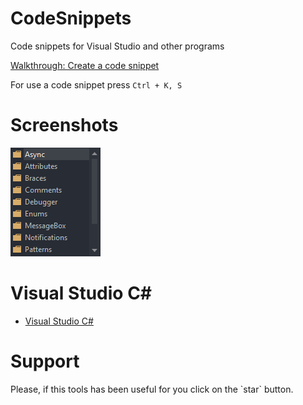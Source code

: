 # CodeSnippets
Code snippets for Visual Studio and other programs

[Walkthrough: Create a code snippet](https://docs.microsoft.com/en-US/visualstudio/ide/walkthrough-creating-a-code-snippet?view=vs-2019)

For use a code snippet press `Ctrl + K, S`


# Screenshots
![](Assets/PopupMenu.png?raw=true)


# Visual Studio C#
- [Visual Studio C#](Visual%20Studio%20C%23/README.md)


# Support
<p>Please, if this tools has been useful for you click on the `star` button.</p>
